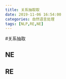 ```yaml
---
title: 关系抽取取
date: 2019-11-06 16:54:00
categories: 自然语言处理
tags: [NLP,RE,NE]
---
```

#关系抽取
## NE
## RE
